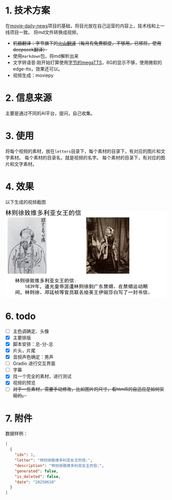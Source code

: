 # 1. 技术方案
在[movie-daily-news](https://github.com/deipss/moviepy-daily-news)项目的基础，将目光放在自己运营的内容上，技术线和上一线项目一致。
将md文件转换成视频，

- ~~机器翻译：字节旗下的[火山翻译](https://www.volcengine.com/docs/4640/65067)（每月有免费额度，不够用，已移除，使用deepseek翻译）~~ 
- 使用`markdown`包，将md解析出来
- 文字转语音:刚开始打算使用[字节的megaTTS](https://github.com/bytedance/MegaTTS3)，8G的显示不够，使用微软的edge-tts，效果还可以。
- 视频生成：moviepy


# 2. 信息来源
主要是通过不同的AI平台，提问，自己收集。

# 3. 使用

将每个视频的素材，放在`letters`目录下，每个素材的目录下，有对应的图片和文字素材。
每个素材的目录名，就是视频的名字。
每个素材的目录下，有对应的图片和文字素材。


# 4. 效果

以下生成的视频截图

![img.png](assets/img.png)

# 6. todo

- [ ] 主色调确定、头像
- [x] 主要排版
- [x] 脚本安排：总-分-总
- [x] 片头，片尾
- [x] 音频声色确定：男声
- [ ] Gradio 进行交互界面
- [ ] 字幕
- [x] 找一个完全的素材，进行测试
- [x] 视频的预览
- [ ] ~~对于一些素材，需要手动修改，比如图片的尺寸，看html5的自适应是如何实现的。~~

# 7. 附件

数据样例：

```json
[
  {
    "idx": 1,
    "letter": "林则徐致维多利亚女王的信:",
    "description": "林则徐致维多利亚女王的信:",
    "generated": false,
    "is_deleted": false,
    "date": "20250610"
  }
]

```